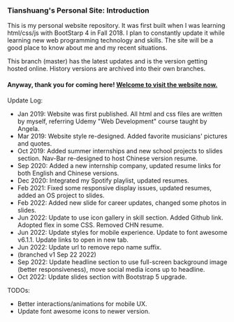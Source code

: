 ### Tianshuang's Personal Site: Introduction ###
This is my personal website repository. It was first built when I was learning html/css/js with BootStarp 4 in Fall 2018. I plan to constantly update it while learning new web programming technology and skills. The site will be a good place to know about me and my recent situations.   

This branch (master) has the latest updates and is the version getting hosted online. History versions are archived into their own branches.   

#### Anyway, thank you for coming here! [Welcome to visit the website now.](https://tsfu.github.io) ####

Update Log:
  - Jan 2019: Website was first published. All html and css files are written by myself, referring Udemy "Web Development" course taught by Angela.
  - Mar 2019: Website style re-designed. Added favorite musicians' pictures and quotes.
  - Oct 2019: Added summer internships and new school projects to slides section. Nav-Bar re-designed to host Chinese version resume.
  - Sep 2020: Added a new internship company, updated resume links for both English and Chinese versions.
  - Dec 2020: Integrated my Spotify playlist, updated resumes.
  - Feb 2021: Fixed some responsive display issues, updated resumes, added an OS project to slides.   
  - Feb 2022: Added new slide for career updates, changed some photos in slides.    
  - Jun 2022: Update to use icon gallery in skill section. Added Github link. Adopted flex in some CSS. Removed CHN resume.      
  - Jun 2022: Update styles for mobile experience. Update to font awesome v6.1.1. Update links to open in new tab.   
  - Jun 2022: Update url to remove repo name suffix.   
  - (branched v1 Sep 22 2022)
  - Sep 2022: Update headline section to use full-screen background image (better responsiveness), move social media icons up to headline.   
  - Oct 2022: Update slides section with Bootstrap 5 upgrade.    

TODOs:
  - Better interactions/animations for mobile UX. 
  - Update font awesome icons to newer version.
